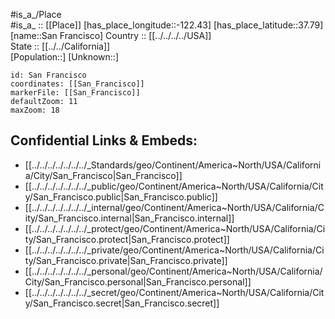 ﻿---
location: [37.79,-122.43] 
mapzoom: [7,12] 
mapmarker: city 
type: City
tags:
- geo/City

has_id_wikidata: Q62 
SpocWebEntityId: 33914
isDeleted: false
confidential: public

---
#is_a_/Place  
#is_a_ :: [[Place]] 
[has_place_longitude::-122.43] 
[has_place_latitude::37.79] 
[name::San Francisco] 
Country :: [[../../../../USA]]  
State :: [[../../California]]  
[Population::] 
[Unknown::] 


```leaflet
id: San Francisco
coordinates: [[San_Francisco]] 
markerFile: [[San_Francisco]] 
defaultZoom: 11 
maxZoom: 18
```


## Confidential Links & Embeds: 
- [[../../../../../../../_Standards/geo/Continent/America~North/USA/California/City/San_Francisco|San_Francisco]] 
- [[../../../../../../../_public/geo/Continent/America~North/USA/California/City/San_Francisco.public|San_Francisco.public]] 
- [[../../../../../../../_internal/geo/Continent/America~North/USA/California/City/San_Francisco.internal|San_Francisco.internal]] 
- [[../../../../../../../_protect/geo/Continent/America~North/USA/California/City/San_Francisco.protect|San_Francisco.protect]] 
- [[../../../../../../../_private/geo/Continent/America~North/USA/California/City/San_Francisco.private|San_Francisco.private]] 
- [[../../../../../../../_personal/geo/Continent/America~North/USA/California/City/San_Francisco.personal|San_Francisco.personal]] 
- [[../../../../../../../_secret/geo/Continent/America~North/USA/California/City/San_Francisco.secret|San_Francisco.secret]] 
